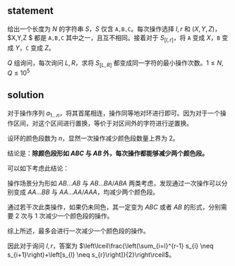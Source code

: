 
## statement
给出一个长度为 $N$ 的字符串 $S$，$S$ 仅含 `A,B,C`。每次操作选择 $l,r$ 和 $(X,Y,Z)$，$X,Y,Z $ 都是 `A,B,C` 其中之一，且互不相同。接着对于 $S_{[l,r]}$，将 `A` 变成 $X$，`B` 变成 $Y$，`C` 变成 $Z$。

$Q$ 组询问，每次询问 $L,R$，求将 $S_{[L,R]}$ 都变成同一字符的最小操作次数。$1\le N,Q \le 10^5$

## solution

对于操作序列 $a_{1\dots n}$，将其首尾相连，操作同等地对环进行即可。因为对于一个操作区间，对这个区间进行置换，等价于对区间外的字符进行逆置换。


设环的颜色段数为 $n$，显然一次操作减少颜色段数量上界为 $2$。

结论是：**除颜色段形如 $ABC$ 与 $AB$ 外，每次操作都能够减少两个颜色段。**

可以如下考虑此结论：

操作场景分为形如 $AB\dots AB$ 与 $AB\dots BA / ABA$ 两类考虑，发现通过一次操作可以分别变成 $AA\dots BB$ 与 $AA\dots AA/AAA$，均减少两个颜色段。

通过若干次此类操作，如果仍未同色，其一定变为 $ABC$ 或者 $AB$ 的形式，分别需要 $2$ 次与 $1$ 次减少一个颜色段的操作。

综上所述，最多会进行一次减少一个颜色段的操作。

因此对于询问 $l,r$，答案为 $\left\lceil\frac{\left(\sum_{i=l}^{r-1} s_{i} \neq s_{i+1}\right)+\left[s_{l} \neq s_{r}\right]}{2}\right\rceil$。


